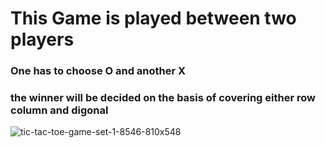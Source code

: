 # This Game is played between two players 
### One has to choose O and another X 
### the winner will be decided on the basis of covering either row column and digonal
![tic-tac-toe-game-set-1-8546-810x548](https://cloud.githubusercontent.com/assets/13691876/19018532/bb5ac13a-8882-11e6-8b52-9ff0d15a4aa7.jpg)
